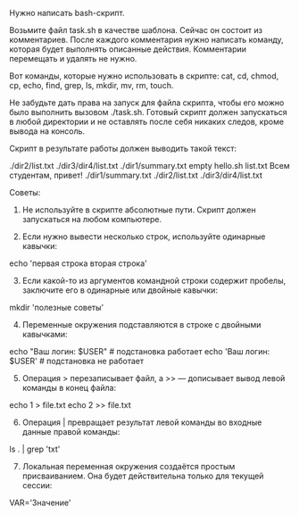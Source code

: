 Нужно написать bash-скрипт.

Возьмите файл task.sh в качестве шаблона. Сейчас он состоит из комментариев. После каждого комментария нужно написать команду, которая будет выполнять описанные действия. Комментарии перемещать и удалять не нужно.

Вот команды, которые нужно использовать в скрипте: cat, cd, chmod, cp, echo, find, grep, ls, mkdir, mv, rm, touch. 

Не забудьте дать права на запуск для файла скрипта, чтобы его можно было выполнить вызовом ./task.sh. Готовый скрипт должен запускаться в любой директории и не оставлять после себя никаких следов, кроме вывода на консоль.

Скрипт в результате работы должен выводить такой текст:

./dir2/list.txt
./dir3/dir4/list.txt
./dir1/summary.txt
empty
hello.sh
list.txt
Всем студентам, привет!
./dir1/summary.txt
./dir2/list.txt
./dir3/dir4/list.txt

Советы:

1. Не используйте в скрипте абсолютные пути. Скрипт должен запускаться на любом компьютере.

2. Если нужно вывести несколько строк, используйте одинарные кавычки:

echo 'первая строка
вторая строка'

3. Если какой-то из аргументов командной строки содержит пробелы, заключите его в одинарные или двойные кавычки:

mkdir 'полезные советы' 

4. Переменные окружения подставляются в строке с двойными кавычками:

echo "Ваш логин: $USER"  # подстановка работает
echo 'Ваш логин: $USER'  # подстановка не работает 

5. Операция > перезаписывает файл, а >> — дописывает вывод левой команды в конец файла:

echo 1 > file.txt
echo 2 >> file.txt 

6. Операция | превращает результат левой команды во входные данные правой команды:

ls . | grep 'txt'


7. Локальная переменная окружения создаётся простым присваиванием. Она будет действительна только для текущей сессии:

VAR='Значение'
